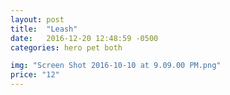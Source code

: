 ```yaml
---
layout: post
title:  "Leash"
date:   2016-12-20 12:48:59 -0500
categories: hero pet both

img: "Screen Shot 2016-10-10 at 9.09.00 PM.png"
price: "12"
---
```

